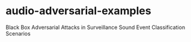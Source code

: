 # audio-adversarial-examples
Black Box Adversarial Attacks in Surveillance Sound Event Classification Scenarios
